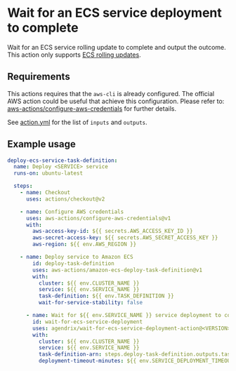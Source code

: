 # Wait for an ECS service deployment to complete

Wait for an ECS service rolling update to complete and output the outcome. 
This action only supports [ECS rolling updates](https://docs.aws.amazon.com/AmazonECS/latest/developerguide/deployment-type-ecs.html).

## Requirements

This actions requires that the `aws-cli` is already configured. The official AWS action could be useful that achieve this configuration. Please refer to: [aws-actions/configure-aws-credentials](https://github.com/aws-actions/configure-aws-credentials) for further details.

See [action.yml](./action.yml) for the list of `inputs` and `outputs`.

## Example usage

```yaml
deploy-ecs-service-task-definition:
  name: Deploy <SERVICE> service
  runs-on: ubuntu-latest

  steps:
    - name: Checkout
      uses: actions/checkout@v2

    - name: Configure AWS credentials
      uses: aws-actions/configure-aws-credentials@v1
      with:
        aws-access-key-id: ${{ secrets.AWS_ACCESS_KEY_ID }}
        aws-secret-access-key: ${{ secrets.AWS_SECRET_ACCESS_KEY }}
        aws-region: ${{ env.AWS_REGION }}

    - name: Deploy service to Amazon ECS
        id: deploy-task-definition
        uses: aws-actions/amazon-ecs-deploy-task-definition@v1
        with:
          cluster: ${{ env.CLUSTER_NAME }}
          service: ${{ env.SERVICE_NAME }}
          task-definition: ${{ env.TASK_DEFINITION }}
          wait-for-service-stability: false

      - name: Wait for ${{ env.SERVICE_NAME }} service deployment to complete
        id: wait-for-ecs-service-deployment
        uses: agendrix/wait-for-ecs-service-deployment-action@<VERSION>
        with:
          cluster: ${{ env.CLUSTER_NAME }}
          service: ${{ env.SERVICE_NAME }}
          task-definition-arn: steps.deploy-task-definition.outputs.task-definition-arn
          deployment-timeout-minutes: ${{ env.SERVICE_DEPLOYMENT_TIMEOUT }}
```

